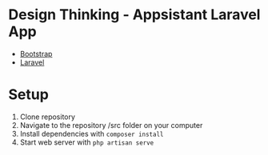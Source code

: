 # Design Thinking - Appsistant Laravel App

* [Bootstrap](https://getbootstrap.com/)
* [Laravel](https://laravel.com/)

# Setup
1. Clone repository
2. Navigate to the repository /src folder on your computer
3. Install dependencies with `composer install`
4. Start web server with `php artisan serve`
